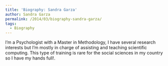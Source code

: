 ```yaml
---
title: 'Biography: Sandra Garza'
author: Sandra Garza
permalink: /2014/03/biography-sandra-garza/
tags:
  - Biography
---
```

I&#8217;m a Psychologist with a Master in Methodology, I have several research interests but I&#8217;m mostly in charge of assisting and teaching scientific computing. This type of training is rare for the social sciences in my country so I have my hands full!.
